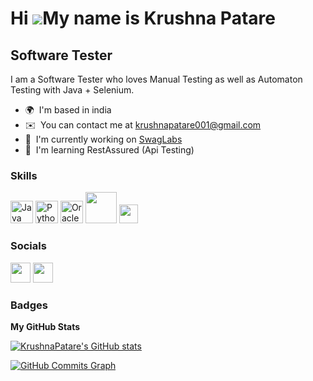 Hi ![](https://user-images.githubusercontent.com/18350557/176309783-0785949b-9127-417c-8b55-ab5a4333674e.gif)My name is Krushna Patare
======================================================================================================================================

Software Tester
---------------

I am a Software Tester who loves Manual Testing as well as Automaton Testing with Java + Selenium.

* 🌍  I'm based in india
* ✉️  You can contact me at [krushnapatare001@gmail.com](mailto:krushnapatare001@gmail.com)
* 🚀  I'm currently working on [SwagLabs](http://www.saucedemo.com/)
* 🧠  I'm learning RestAssured (Api Testing)

### Skills




<p align="left">
  
<a href="https://www.oracle.com/java/" target="_blank" rel="noreferrer"><img src="https://raw.githubusercontent.com/danielcranney/readme-generator/main/public/icons/skills/java-colored.svg" width="36" height="36" alt="Java" /></a>
<a href="https://www.python.org/" target="_blank" rel="noreferrer"><img src="https://raw.githubusercontent.com/danielcranney/readme-generator/main/public/icons/skills/python-colored.svg" width="36" height="36" alt="Python" /></a>
<a href="https://www.oracle.com/uk/index.html" target="_blank" rel="noreferrer"><img src="https://raw.githubusercontent.com/danielcranney/readme-generator/main/public/icons/skills/oracle-colored.svg" width="36" height="36" alt="Oracle" /></a>
<img src="https://www.testautomatisierung.org/wp-content/uploads/postman.jpg" width=50/>
<img src="https://icon-library.com/images/sql-icon/sql-icon-24.jpg" width=30/>
</p>

### Socials

<p align="left"> <a href="https://www.github.com/KrushnaPatare" target="_blank" rel="noreferrer"><img src="https://raw.githubusercontent.com/danielcranney/readme-generator/main/public/icons/socials/github.svg" width="32" height="32" /></a> <a href="https://www.linkedin.com/in/krushna-patare-205414262" target="_blank" rel="noreferrer"><img src="https://raw.githubusercontent.com/danielcranney/readme-generator/main/public/icons/socials/linkedin.svg" width="32" height="32" /></a></p>

### Badges

<b>My GitHub Stats</b>

<a href="http://www.github.com/KrushnaPatare"><img src="https://github-readme-stats.vercel.app/api?username=KrushnaPatare&show_icons=true&hide=&count_private=true&title_color=0891b2&text_color=ffffff&icon_color=0891b2&bg_color=1c1917&hide_border=true&show_icons=true" alt="KrushnaPatare's GitHub stats" /></a>

<a href="http://www.github.com/KrushnaPatare"><img src="https://github-readme-activity-graph.cyclic.app/graph?username=KrushnaPatare&bg_color=1c1917&color=ffffff&line=0891b2&point=ffffff&area_color=1c1917&area=true&hide_border=true&custom_title=GitHub%20Commits%20Graph" alt="GitHub Commits Graph" /></a>
